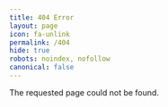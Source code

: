 ```yaml
---
title: 404 Error
layout: page
icon: fa-unlink
permalink: /404
hide: true
robots: noindex, nofollow
canonical: false
---
```


The requested page could not be found.
